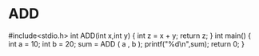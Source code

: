 # ADD
#include<stdio.h>
int ADD(int x,int y)
{
int z = x + y;
return z;
}
int main()
{
int a = 10;
int b = 20;
sum = ADD ( a , b );
printf("%d\n",sum);
return 0;
}
